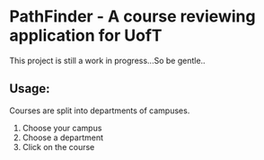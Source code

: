 # PathFinder - A course reviewing application for UofT

This project is still a work in progress...So be gentle..

## Usage:
Courses are split into departments of campuses. 
1) Choose your campus
2) Choose a department
3) Click on the course

